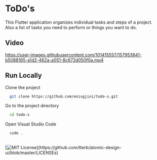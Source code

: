 
# ToDo's

This Flutter application organizes individual tasks and steps of a project.
Also a list of tasks you need to perform or things you want to do.


## Video

https://user-images.githubusercontent.com/101415557/157953841-b5088165-a1d2-462a-a051-8c672d050f0a.mp4

## Run Locally

Clone the project

```bash
  git clone https://github.com/enisgjini/todo-s.git
```

Go to the project directory

```bash
  cd todo-s
```

Open Visual Studio Code

```bash
  code .
```


## 
[![MIT License](https://img.shields.io/apm/l/atomic-design-ui.svg?)](https://github.com/tterb/atomic-design-ui/blob/master/LICENSEs)

